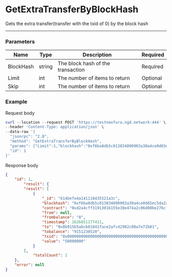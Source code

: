 # GetExtraTransferByBlockHash
Gets the extra transfer(transfer with the txid of 0) by the block hash
<hr>

### Parameters

|    Name    | Type | Description | Required |
| ---------- | --- |    ------    | ----|
| BlockHash     | string| The block hash of the transaction | Required |
| Limit    | int|  The number of items to return| Optional|
| Skip    | int|  The number of items to return| Optional |



### Example

Request body

```powershell
curl --location --request POST 'https://testneofura.ngd.network:444' \
--header 'Content-Type: application/json' \
--data-raw '{
  "jsonrpc": "2.0",
  "method": "GetExtraTransferByBlockHash",
  "params": {"Limit":1,"blockhash":"0xf6ba8db5c013834890903a30a4ce0d65ec5da2addaf4799f15efbedaff42c56f"},
  "id": 1
}'
```

Response body

```json
{
    "id": 1,
        "result": {
        "result": [
            {
                "_id": "614befe4a141118435521a3c",
                "blockhash": "0xf6ba8db5c013834890903a30a4ce0d65ec5da2addaf4799f15efbedaff42c56f",
                "contract": "0xd2a4cff31913016155e38e474a2c06d08be276cf",
                "from": null,
                "frombalance": "0",
                "timestamp": 1626851177411,
                "to": "0x8b915b5abcb81841face2afc42982c08a7e72b81",
                "tobalance": "9151230520",
                "txid": "0x0000000000000000000000000000000000000000000000000000000000000000",
                "value": "50000000"
            }
        ],
            "totalCount": 1
    },
    "error": null
}
```
